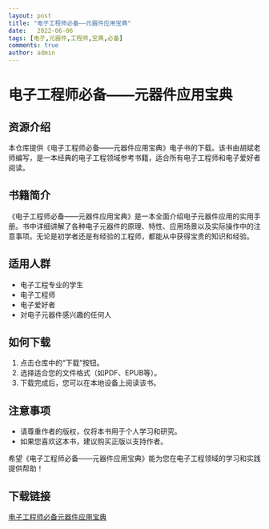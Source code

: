 ```yaml
---
layout: post
title: "电子工程师必备——元器件应用宝典"
date:   2022-06-06
tags: [电子,元器件,工程师,宝典,必备]
comments: true
author: admin
---
```

# 电子工程师必备——元器件应用宝典

## 资源介绍

本仓库提供《电子工程师必备——元器件应用宝典》电子书的下载。该书由胡斌老师编写，是一本经典的电子工程领域参考书籍，适合所有电子工程师和电子爱好者阅读。

## 书籍简介

《电子工程师必备——元器件应用宝典》是一本全面介绍电子元器件应用的实用手册。书中详细讲解了各种电子元器件的原理、特性、应用场景以及实际操作中的注意事项。无论是初学者还是有经验的工程师，都能从中获得宝贵的知识和经验。

## 适用人群

- 电子工程专业的学生
- 电子工程师
- 电子爱好者
- 对电子元器件感兴趣的任何人

## 如何下载

1. 点击仓库中的“下载”按钮。
2. 选择适合您的文件格式（如PDF、EPUB等）。
3. 下载完成后，您可以在本地设备上阅读该书。

## 注意事项

- 请尊重作者的版权，仅将本书用于个人学习和研究。
- 如果您喜欢这本书，建议购买正版以支持作者。

希望《电子工程师必备——元器件应用宝典》能为您在电子工程领域的学习和实践提供帮助！

## 下载链接

[电子工程师必备元器件应用宝典](https://pan.quark.cn/s/5d902943f5b8)